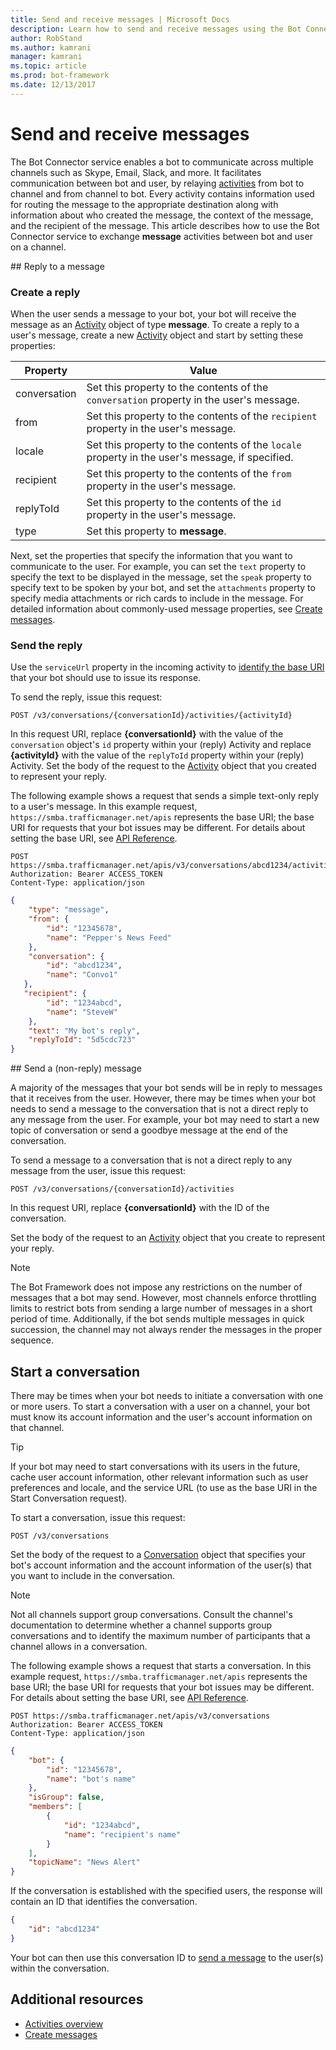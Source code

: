 ```yaml
---
title: Send and receive messages | Microsoft Docs
description: Learn how to send and receive messages using the Bot Connector service. 
author: RobStand
ms.author: kamrani
manager: kamrani
ms.topic: article
ms.prod: bot-framework
ms.date: 12/13/2017
---
```


# Send and receive messages

The Bot Connector service enables a bot to communicate across multiple channels such as Skype, Email, Slack, and more. It facilitates communication between bot and user, by relaying [activities](bot-framework-rest-connector-activities.md) from bot to channel and from channel to bot. Every activity contains information used for routing the message to the appropriate destination along with information about who created the message, the context of the message, and the recipient of the message. This article describes how to use the Bot Connector service to exchange **message** activities between bot and user on a channel. 

##<a id="create-reply"></a> Reply to a message

### Create a reply 

When the user sends a message to your bot, your bot will receive the message as an [Activity][Activity] object of type **message**. To create a reply to a user's message, create a new [Activity][Activity] object and start by setting these properties:

| Property | Value |
|----|----|
| conversation | Set this property to the contents of the `conversation` property in the user's message. |
| from | Set this property to the contents of the `recipient` property in the user's message. |
| locale | Set this property to the contents of the `locale` property in the user's message, if specified. |
| recipient | Set this property to the contents of the `from` property in the user's message. |
| replyToId | Set this property to the contents of the `id` property in the user's message. |
| type | Set this property to **message**. |

Next, set the properties that specify the information that you want to communicate to the user. For example, you can set the `text` property to specify the text to be displayed in the message, set the `speak` property to specify text to be spoken by your bot, and set the `attachments` property to specify media attachments or rich cards to include in the message. For detailed information about commonly-used message properties, see [Create messages](bot-framework-rest-connector-create-messages.md).

### Send the reply

Use the `serviceUrl` property in the incoming activity to [identify the base URI](bot-framework-rest-connector-api-reference.md#base-uri) that your bot should use to issue its response. 

To send the reply, issue this request: 

```http
POST /v3/conversations/{conversationId}/activities/{activityId}
```

In this request URI, replace **{conversationId}** with the value of the `conversation` object's `id` property within your (reply) Activity and replace **{activityId}** with the value of the `replyToId` property within your (reply) Activity. Set the body of the request to the [Activity][Activity] object that you created to represent your reply.

The following example shows a request that sends a simple text-only reply to a user's message. In this example request, `https://smba.trafficmanager.net/apis` represents the base URI; the base URI for requests that your bot issues may be different. For details about setting the base URI, see [API Reference](bot-framework-rest-connector-api-reference.md#base-uri).

```http
POST https://smba.trafficmanager.net/apis/v3/conversations/abcd1234/activities/5d5cdc723 
Authorization: Bearer ACCESS_TOKEN 
Content-Type: application/json 
```

```json
{
    "type": "message",
    "from": {
        "id": "12345678",
        "name": "Pepper's News Feed"
    },
    "conversation": {
        "id": "abcd1234",
        "name": "Convo1"
   },
   "recipient": {
        "id": "1234abcd",
        "name": "SteveW"
    },
    "text": "My bot's reply",
    "replyToId": "5d5cdc723"
}
```

##<a id="send-message"></a> Send a (non-reply) message

A majority of the messages that your bot sends will be in reply to messages that it receives from the user. However, there may be times when your bot needs to send a message to the conversation that is not a direct reply to any message from the user. For example, your bot may need to start a new topic of conversation or send a goodbye message at the end of the conversation. 

To send a message to a conversation that is not a direct reply to any message from the user, issue this request: 

```http
POST /v3/conversations/{conversationId}/activities
```

In this request URI, replace **{conversationId}** with the ID of the conversation. 
    
Set the body of the request to an [Activity][Activity] object that you create to represent your reply.

> [!NOTE]
> The Bot Framework does not impose any restrictions on the number of messages that a bot may send. 
> However, most channels enforce throttling limits to restrict bots from sending a large number of messages in a short period of time. 
> Additionally, if the bot sends multiple messages in quick succession, the channel may not always render the messages in the proper sequence.

## Start a conversation

There may be times when your bot needs to initiate a conversation with one or more users. 
To start a conversation with a user on a channel, your bot must know its account information and the user's account information on that channel. 

> [!TIP]
> If your bot may need to start conversations with its users in the future, cache user account information, other relevant information such as user preferences and locale, and the service URL (to use as the base URI in the Start Conversation request). 

To start a conversation, issue this request: 

```http
POST /v3/conversations
```

Set the body of the request to a [Conversation][Conversation] object that specifies your bot's account information and the account information of the user(s) that you want to include in the conversation.

> [!NOTE]
> Not all channels support group conversations. Consult the channel's documentation to determine whether a channel supports group conversations and to identify the maximum number of participants that a channel allows in a conversation.

The following example shows a request that starts a conversation. In this example request, `https://smba.trafficmanager.net/apis` represents the base URI; the base URI for requests that your bot issues may be different. For details about setting the base URI, see [API Reference](bot-framework-rest-connector-api-reference.md#base-uri).

```http
POST https://smba.trafficmanager.net/apis/v3/conversations 
Authorization: Bearer ACCESS_TOKEN
Content-Type: application/json
```

```json
{
    "bot": {
        "id": "12345678",
        "name": "bot's name"
    },
    "isGroup": false,
    "members": [
        {
            "id": "1234abcd",
            "name": "recipient's name"
        }
    ],
    "topicName": "News Alert"
}
```

If the conversation is established with the specified users, the response will contain an ID that identifies the conversation. 

```json
{
    "id": "abcd1234"
}
```

Your bot can then use this conversation ID to [send a message](#send-message) to the user(s) within the conversation.

## Additional resources

- [Activities overview](bot-framework-rest-connector-activities.md)
- [Create messages](bot-framework-rest-connector-create-messages.md)

[Activity]: bot-framework-rest-connector-api-reference.md#activity-object
[ConversationAccount]: bot-framework-rest-connector-api-reference.md#conversationaccount-object
[Conversation]: bot-framework-rest-connector-api-reference.md#conversation-object

